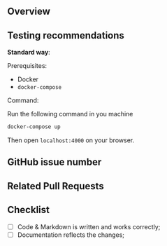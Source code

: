 <!-- Thank you for your contribution!

     Please file this form by replacing the Markdown comments
     with your text. If a section needs no action - remove it.

     Thank your for contributing to Treehouses

     See: treehouses.io for more info. -->

## Overview

<!-- Please give a short brief for the pull request,
     what problem it solves or how it makes things better. -->

## Testing recommendations

<!-- Describe how we can test your changes.
     Does it provides any behaviour that the end users
     could notice? -->
     
**Standard way**:

Prerequisites:
* Docker
* `docker-compose`

Command:

Run the following command in you machine

```bash
docker-compose up
```

Then open `localhost:4000` on your browser.

## GitHub issue number

<!-- If this is a significant change, please file a separate issue at:
     https://github.com/treehouses/treehouses.github.io/issues
     and include the number here and in commit message(s) using
     syntax like "Fixes #472" or "Fixes treehouses/treehouses.github.io#472".  -->

## Related Pull Requests

<!-- If your changes affects multiple components in different
     repositories please put links to those pull requests here.  -->

## Checklist

- [ ] Code & Markdown is written and works correctly;
- [ ] Documentation reflects the changes;
